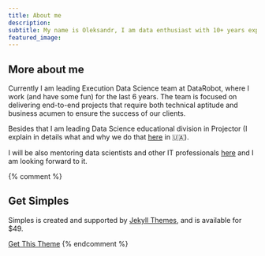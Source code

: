 ```yaml
---
title: About me
description: 
subtitle: My name is Oleksandr, I am data enthusiast with 10+ years experience in the data analysis and data science field. I am also instructor to several courses about data science. This blog will be used to share my experience, thoughts and findings
featured_image: 
---
```




## More about me

Currently I am leading Execution Data Science team at DataRobot, where I work (and have some fun) for the last 6 years. The team is focused on delivering end-to-end projects that require both technical aptitude and business acumen to ensure the success of our clients. 

Besides that I am leading Data Science educational division in Projector (I explain in details what and why we do that [here](https://prjctr.com/mag/ds_zavkaf) in 🇺🇦). 

I will be also mentoring data scientists and other IT professionals [here](https://mentory.v-tylu.com/en/oleksandrr) and I am looking forward to it.




{% comment %}
## Get Simples

Simples is created and supported by [Jekyll Themes](https://jekyllthemes.io), and is available for $49.

<a href="https://jekyllthemes.io/theme/simples-blog-jekyll-theme" class="button button--large">Get This Theme</a>
{% endcomment %}
